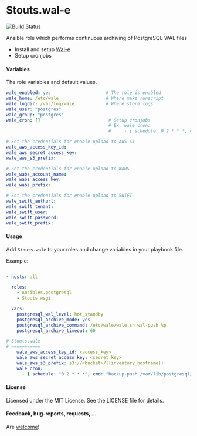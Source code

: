 Stouts.wal-e
============

[![Build Status](https://travis-ci.org/Stouts/Stouts.wale.png)](https://travis-ci.org/Stouts/Stouts.wale)

Ansible role which performs continuous archiving of PostgreSQL WAL files

* Install and setup [Wal-e](https://github.com/wal-e/wal-e)
* Setup cronjobs

#### Variables

The role variables and default values.

```yaml
wale_enabled: yes                     # The role is enabled
wale_home: /etc/wale                  # Where make runscript
wale_logdir: /var/log/wale            # Where store logs
wale_user: "postgres"
wale_group: "postgres"
wale_cron: []                          # Setup cronjobs
                                       # Ex. wale_cron:
                                       #     - { schedule: 0 2 * * *, cmd: backup-push /var/lib/postgresql/9.1/main/ }

# Set the credentials for enable upload to AWS S3
wale_aws_access_key_id:               
wale_aws_secret_access_key:
wale_aws_s3_prefix:

# Set the credentials for enable upload to WABS
wale_wabs_account_name:               
wale_wabs_access_key:
wale_wabs_prefix:

# Set the credentials for enable upload to SWIFT
wale_swift_authurl:
wale_swift_tenant:
wale_swift_user:
wale_swift_password:
wale_swift_prefix:
```

#### Usage

Add `Stouts.wale` to your roles and change variables in your playbook file.

Example:

```yaml

- hosts: all

  roles:
    - Ansibles.postgresql
    - Stouts.wsgi

  vars:
    postgresql_wal_level: hot_standby
    postgresql_archive_mode: yes
    postgresql_archive_command: /etc/wale/wale.sh wal-push %p
    postgresql_archive_timeout: 60

# Stouts.wale
# ===========
    wale_aws_access_key_id: <access_key>
    wale_aws_secret_access_key: <secret_key>
    wale_aws_s3_prefix: s3://<bucket>/{{inventory_hostname}}
    wale_cron:
      - { schedule: "0 2 * * *", cmd: "backup-push /var/lib/postgresql/{{postgresql_version}}/main" }

```

#### License

Licensed under the MIT License. See the LICENSE file for details.


#### Feedback, bug-reports, requests, ...

Are [welcome](https://github.com/Stouts/Stouts.wale/issues)!
